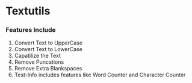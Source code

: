 # Textutils

### Features Include

1. Convert Text to UpperCase
2. Convert Text to LowerCase
3. Capatilize the Text
4. Remove Puncations
5. Remove Extra Blankspaces
6. Test-Info includes features like Word Counter and Character Counter
